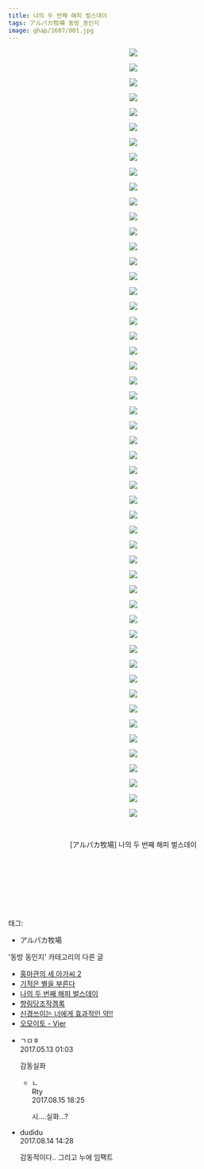 ```yaml
---
title: 나의 두 번째 해피 벌스데이
tags: アルパカ牧場 동방_동인지
image: ghap/1607/001.jpg
---
```

<div class="article">
<p style="text-align: center; clear: none; float: none;"><img src="{{ site.nasurl }}/ghap/1607/001.jpg"/></p>
<p style="text-align: center; clear: none; float: none;"><img src="{{ site.nasurl }}/ghap/1607/002.jpg"/></p>
<p style="text-align: center; clear: none; float: none;"><img src="{{ site.nasurl }}/ghap/1607/003.jpg"/></p>
<p style="text-align: center; clear: none; float: none;"><img src="{{ site.nasurl }}/ghap/1607/004.jpg"/></p>
<p style="text-align: center; clear: none; float: none;"><img src="{{ site.nasurl }}/ghap/1607/005.jpg"/></p>
<p style="text-align: center; clear: none; float: none;"><img src="{{ site.nasurl }}/ghap/1607/006.jpg"/></p>
<p style="text-align: center; clear: none; float: none;"><img src="{{ site.nasurl }}/ghap/1607/007.jpg"/></p>
<p style="text-align: center; clear: none; float: none;"><img src="{{ site.nasurl }}/ghap/1607/008.jpg"/></p>
<p style="text-align: center; clear: none; float: none;"><img src="{{ site.nasurl }}/ghap/1607/009.jpg"/></p>
<p style="text-align: center; clear: none; float: none;"><img src="{{ site.nasurl }}/ghap/1607/010.jpg"/></p>
<p style="text-align: center; clear: none; float: none;"><img src="{{ site.nasurl }}/ghap/1607/011.jpg"/></p>
<p style="text-align: center; clear: none; float: none;"><img src="{{ site.nasurl }}/ghap/1607/012.jpg"/></p>
<p style="text-align: center; clear: none; float: none;"><img src="{{ site.nasurl }}/ghap/1607/013.jpg"/></p>
<p style="text-align: center; clear: none; float: none;"><img src="{{ site.nasurl }}/ghap/1607/014.jpg"/></p>
<p style="text-align: center; clear: none; float: none;"><img src="{{ site.nasurl }}/ghap/1607/015.jpg"/></p>
<p style="text-align: center; clear: none; float: none;"><img src="{{ site.nasurl }}/ghap/1607/016.jpg"/></p>
<p style="text-align: center; clear: none; float: none;"><img src="{{ site.nasurl }}/ghap/1607/017.jpg"/></p>
<p style="text-align: center; clear: none; float: none;"><img src="{{ site.nasurl }}/ghap/1607/018.jpg"/></p>
<p style="text-align: center; clear: none; float: none;"><img src="{{ site.nasurl }}/ghap/1607/019.jpg"/></p>
<p style="text-align: center; clear: none; float: none;"><img src="{{ site.nasurl }}/ghap/1607/020.jpg"/></p>
<p style="text-align: center; clear: none; float: none;"><img src="{{ site.nasurl }}/ghap/1607/021.jpg"/></p>
<p style="text-align: center; clear: none; float: none;"><img src="{{ site.nasurl }}/ghap/1607/022.jpg"/></p>
<p style="text-align: center; clear: none; float: none;"><img src="{{ site.nasurl }}/ghap/1607/023.jpg"/></p>
<p style="text-align: center; clear: none; float: none;"><img src="{{ site.nasurl }}/ghap/1607/024.jpg"/></p>
<p style="text-align: center; clear: none; float: none;"><img src="{{ site.nasurl }}/ghap/1607/025.jpg"/></p>
<p style="text-align: center; clear: none; float: none;"><img src="{{ site.nasurl }}/ghap/1607/026.jpg"/></p>
<p style="text-align: center; clear: none; float: none;"><img src="{{ site.nasurl }}/ghap/1607/027.jpg"/></p>
<p style="text-align: center; clear: none; float: none;"><img src="{{ site.nasurl }}/ghap/1607/028.jpg"/></p>
<p style="text-align: center; clear: none; float: none;"><img src="{{ site.nasurl }}/ghap/1607/029.jpg"/></p>
<p style="text-align: center; clear: none; float: none;"><img src="{{ site.nasurl }}/ghap/1607/030.jpg"/></p>
<p style="text-align: center; clear: none; float: none;"><img src="{{ site.nasurl }}/ghap/1607/031.jpg"/></p>
<p style="text-align: center; clear: none; float: none;"><img src="{{ site.nasurl }}/ghap/1607/032.jpg"/></p>
<p style="text-align: center; clear: none; float: none;"><img src="{{ site.nasurl }}/ghap/1607/033.jpg"/></p>
<p style="text-align: center; clear: none; float: none;"><img src="{{ site.nasurl }}/ghap/1607/034.jpg"/></p>
<p style="text-align: center; clear: none; float: none;"><img src="{{ site.nasurl }}/ghap/1607/035.jpg"/></p>
<p style="text-align: center; clear: none; float: none;"><img src="{{ site.nasurl }}/ghap/1607/036.jpg"/></p>
<p style="text-align: center; clear: none; float: none;"><img src="{{ site.nasurl }}/ghap/1607/037.jpg"/></p>
<p style="text-align: center; clear: none; float: none;"><img src="{{ site.nasurl }}/ghap/1607/038.jpg"/></p>
<p style="text-align: center; clear: none; float: none;"><img src="{{ site.nasurl }}/ghap/1607/039.jpg"/></p>
<p style="text-align: center; clear: none; float: none;"><img src="{{ site.nasurl }}/ghap/1607/040.jpg"/></p>
<p style="text-align: center; clear: none; float: none;"><img src="{{ site.nasurl }}/ghap/1607/041.jpg"/></p>
<p style="text-align: center; clear: none; float: none;"><img src="{{ site.nasurl }}/ghap/1607/042.jpg"/></p>
<p style="text-align: center; clear: none; float: none;"><img src="{{ site.nasurl }}/ghap/1607/043.jpg"/></p>
<p style="text-align: center; clear: none; float: none;"><img src="{{ site.nasurl }}/ghap/1607/044.jpg"/></p>
<p style="text-align: center; clear: none; float: none;"><img src="{{ site.nasurl }}/ghap/1607/045.jpg"/></p>
<p style="text-align: center; clear: none; float: none;"><img src="{{ site.nasurl }}/ghap/1607/046.jpg"/></p>
<p style="text-align: center; clear: none; float: none;"><img src="{{ site.nasurl }}/ghap/1607/047.jpg"/></p>
<p style="text-align: center; clear: none; float: none;"><img src="{{ site.nasurl }}/ghap/1607/048.jpg"/></p>
<p style="text-align: center; clear: none; float: none;"><img src="{{ site.nasurl }}/ghap/1607/049.jpg"/></p>
<p style="text-align: center; clear: none; float: none;"><img src="{{ site.nasurl }}/ghap/1607/050.jpg"/></p>
<p style="text-align: center; clear: none; float: none;"><img src="{{ site.nasurl }}/ghap/1607/051.jpg"/></p>
<p style="text-align: center; clear: none; float: none;"><img src="{{ site.nasurl }}/ghap/1607/052.jpg"/></p>
<p style="text-align: center; clear: none; float: none;"><br/></p>
<p style="text-align: center; clear: none; float: none;">[アルパカ牧場] 나의 두 번째 해피 벌스데이</p>
<p style="text-align: center; clear: none; float: none;"><br/></p>
<p style="text-align: center; clear: none; float: none;"><br/></p>
<p style="text-align: center; clear: none; float: none;"><br/></p>
<p><br/></p>
</div><div class="tagTrail">
<p>태그: </p>
<ul>
<li>アルパカ牧場</li>
</ul>
</div><div class="another">
<p>'동방 동인지' 카테고리의 다른 글</p>
<ul>
<li><a href="/2016-08-16-ghap_1610">홍마관의 세 아가씨 2</a></li>
<li><a href="/2016-08-16-ghap_1609">기적은 별을 부른다</a></li>
<li><a href="/2016-08-16-ghap_1607">나의 두 번째 해피 벌스데이</a></li>
<li><a href="/2016-08-16-ghap_1606">향림당조작겜록</a></li>
<li><a href="/2016-08-16-ghap_1605">신경쓰이는 너에게 효과적인 약!!</a></li>
<li><a href="/2016-08-16-ghap_1604">오모이토 - Vier</a></li>
</ul>
</div><div class="cb_module cb_fluid">
<div class="cb_wrt cb_profile">
<div class="comment">
<ul>
<li class="cb_thumb_off" id="comment14987597">
<div class="cb_comment_area">
<div class="cb_info_area">
<div class="cb_section">
<span class="cb_nick_name">ㄱㅁㅎ</span>
</div>
<div class="cb_section">
<span class="cb_date">2017.05.13 01:03 </span>
</div>
</div>
<div class="cb_dsc_comment">
<p class="cb_dsc">
											감동실화
										</p>
</div>
<ul>
<li class="cb_thumb_off" id="comment15060250">
<span class="cb_bu_subnode">ㄴ</span>
<div class="cb_comment_area">
<div class="cb_info_area">
<div class="cb_section">
<span class="cb_nick_name">Rty</span>
</div>
<div class="cb_section">
<span class="cb_date">2017.08.15 18:25 </span>
</div>
</div>
<div class="cb_dsc_comment">
<p class="cb_dsc">
																시....실화...?
															</p>
</div>
</div>
</li>
</ul>
</div></li>
<li class="cb_thumb_off" id="comment15059332">
<div class="cb_comment_area">
<div class="cb_info_area">
<div class="cb_section">
<span class="cb_nick_name">dudidu</span>
</div>
<div class="cb_section">
<span class="cb_date">2017.08.14 14:28 </span>
</div>
</div>
<div class="cb_dsc_comment">
<p class="cb_dsc">
											감동적이다.. 그리고 누에 임팩트
										</p>
</div>
</div></li>
</ul>
</div>
</div><!-- commentList close -->
</div>